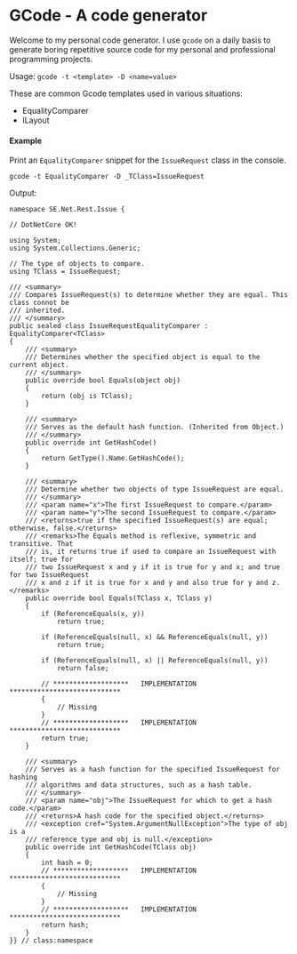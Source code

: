 # GCode - A code generator

Welcome to my personal code generator. I use `gcode` on a daily basis to generate boring repetitive source code for my personal and professional programming projects.

Usage: `gcode -t <template> -D <name=value>`

These are common Gcode templates used in various situations:
  - EqualityComparer
  - ILayout

#### Example ####
Print an `EqualityComparer` snippet for the `IssueRequest` class in the console.

`gcode -t EqualityComparer -D _TClass=IssueRequest`

Output:
````
namespace SE.Net.Rest.Issue {

// DotNetCore OK!

using System;
using System.Collections.Generic;

// The type of objects to compare.
using TClass = IssueRequest;

/// <summary>
/// Compares IssueRequest(s) to determine whether they are equal. This class connot be
/// inherited.
/// </summary>
public sealed class IssueRequestEqualityComparer : EqualityComparer<TClass>
{
    /// <summary>
    /// Determines whether the specified object is equal to the current object.
    /// </summary>
    public override bool Equals(object obj)
    {
        return (obj is TClass);
    }

    /// <summary>
    /// Serves as the default hash function. (Inherited from Object.)
    /// </summary>
    public override int GetHashCode()
    {
        return GetType().Name.GetHashCode();
    }

    /// <summary>
    /// Determine whether two objects of type IssueRequest are equal.
    /// </summary>
    /// <param name="x">The first IssueRequest to compare.</param>
    /// <param name="y">The second IssueRequest to compare.</param>
    /// <returns>true if the specified IssueRequest(s) are equal; otherwise, false.</returns>
    /// <remarks>The Equals method is reflexive, symmetric and transitive. That
    /// is, it returns true if used to compare an IssueRequest with itself; true for
    /// two IssueRequest x and y if it is true for y and x; and true for two IssueRequest
    /// x and z if it is true for x and y and also true for y and z.</remarks>
    public override bool Equals(TClass x, TClass y)
    {
        if (ReferenceEquals(x, y))
            return true;

        if (ReferenceEquals(null, x) && ReferenceEquals(null, y))
            return true;

        if (ReferenceEquals(null, x) || ReferenceEquals(null, y))
            return false;

        // *******************   IMPLEMENTATION    ****************************
        {
            // Missing
        }
        // *******************   IMPLEMENTATION    ****************************
        return true;
    }

    /// <summary>
    /// Serves as a hash function for the specified IssueRequest for hashing
    /// algorithms and data structures, such as a hash table.
    /// </summary>
    /// <param name="obj">The IssueRequest for which to get a hash code.</param>
    /// <returns>A hash code for the specified object.</returns>
    /// <exception cref="System.ArgumentNullException">The type of obj is a
    /// reference type and obj is null.</exception>
    public override int GetHashCode(TClass obj)
    {
        int hash = 0;
        // *******************   IMPLEMENTATION    ****************************
        {
            // Missing
        }
        // *******************   IMPLEMENTATION    ****************************
        return hash;
    }
}} // class:namespace

````
